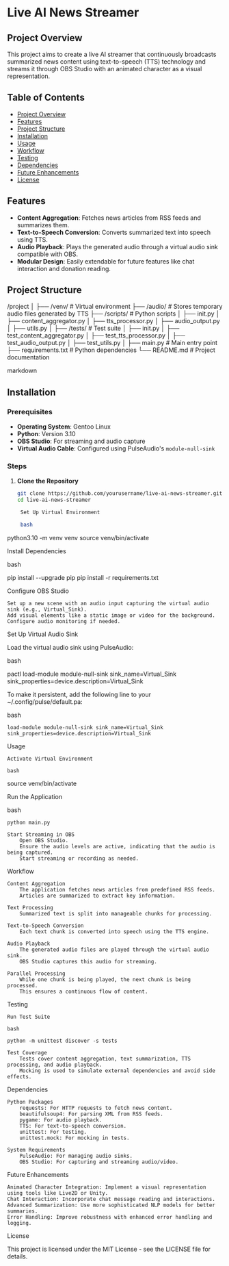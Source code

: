 # Live AI News Streamer

## Project Overview

This project aims to create a live AI streamer that continuously broadcasts summarized news content using text-to-speech (TTS) technology and streams it through OBS Studio with an animated character as a visual representation.

## Table of Contents

- [Project Overview](#project-overview)
- [Features](#features)
- [Project Structure](#project-structure)
- [Installation](#installation)
- [Usage](#usage)
- [Workflow](#workflow)
- [Testing](#testing)
- [Dependencies](#dependencies)
- [Future Enhancements](#future-enhancements)
- [License](#license)

## Features

- **Content Aggregation**: Fetches news articles from RSS feeds and summarizes them.
- **Text-to-Speech Conversion**: Converts summarized text into speech using TTS.
- **Audio Playback**: Plays the generated audio through a virtual audio sink compatible with OBS.
- **Modular Design**: Easily extendable for future features like chat interaction and donation reading.

## Project Structure

/project │ ├── /venv/ # Virtual environment ├── /audio/ # Stores temporary audio files generated by TTS ├── /scripts/ # Python scripts │ ├── init.py │ ├── content_aggregator.py │ ├── tts_processor.py │ ├── audio_output.py │ ├── utils.py │ ├── /tests/ # Test suite │ ├── init.py │ ├── test_content_aggregator.py │ ├── test_tts_processor.py │ ├── test_audio_output.py │ ├── test_utils.py │ ├── main.py # Main entry point ├── requirements.txt # Python dependencies └── README.md # Project documentation

markdown


## Installation

### Prerequisites

- **Operating System**: Gentoo Linux
- **Python**: Version 3.10
- **OBS Studio**: For streaming and audio capture
- **Virtual Audio Cable**: Configured using PulseAudio's `module-null-sink`

### Steps

1. **Clone the Repository**

   ```bash
   git clone https://github.com/yourusername/live-ai-news-streamer.git
   cd live-ai-news-streamer

    Set Up Virtual Environment

    bash

python3.10 -m venv venv
source venv/bin/activate

Install Dependencies

bash

pip install --upgrade pip
pip install -r requirements.txt

Configure OBS Studio

    Set up a new scene with an audio input capturing the virtual audio sink (e.g., Virtual_Sink).
    Add visual elements like a static image or video for the background.
    Configure audio monitoring if needed.

Set Up Virtual Audio Sink

Load the virtual audio sink using PulseAudio:

bash

pactl load-module module-null-sink sink_name=Virtual_Sink sink_properties=device.description=Virtual_Sink

To make it persistent, add the following line to your ~/.config/pulse/default.pa:

bash

    load-module module-null-sink sink_name=Virtual_Sink sink_properties=device.description=Virtual_Sink

Usage

    Activate Virtual Environment

    bash

source venv/bin/activate

Run the Application

bash

    python main.py

    Start Streaming in OBS
        Open OBS Studio.
        Ensure the audio levels are active, indicating that the audio is being captured.
        Start streaming or recording as needed.

Workflow

    Content Aggregation
        The application fetches news articles from predefined RSS feeds.
        Articles are summarized to extract key information.

    Text Processing
        Summarized text is split into manageable chunks for processing.

    Text-to-Speech Conversion
        Each text chunk is converted into speech using the TTS engine.

    Audio Playback
        The generated audio files are played through the virtual audio sink.
        OBS Studio captures this audio for streaming.

    Parallel Processing
        While one chunk is being played, the next chunk is being processed.
        This ensures a continuous flow of content.

Testing

    Run Test Suite

    bash

    python -m unittest discover -s tests

    Test Coverage
        Tests cover content aggregation, text summarization, TTS processing, and audio playback.
        Mocking is used to simulate external dependencies and avoid side effects.

Dependencies

    Python Packages
        requests: For HTTP requests to fetch news content.
        beautifulsoup4: For parsing XML from RSS feeds.
        pygame: For audio playback.
        TTS: For text-to-speech conversion.
        unittest: For testing.
        unittest.mock: For mocking in tests.

    System Requirements
        PulseAudio: For managing audio sinks.
        OBS Studio: For capturing and streaming audio/video.

Future Enhancements

    Animated Character Integration: Implement a visual representation using tools like Live2D or Unity.
    Chat Interaction: Incorporate chat message reading and interactions.
    Advanced Summarization: Use more sophisticated NLP models for better summaries.
    Error Handling: Improve robustness with enhanced error handling and logging.

License

This project is licensed under the MIT License - see the LICENSE file for details.